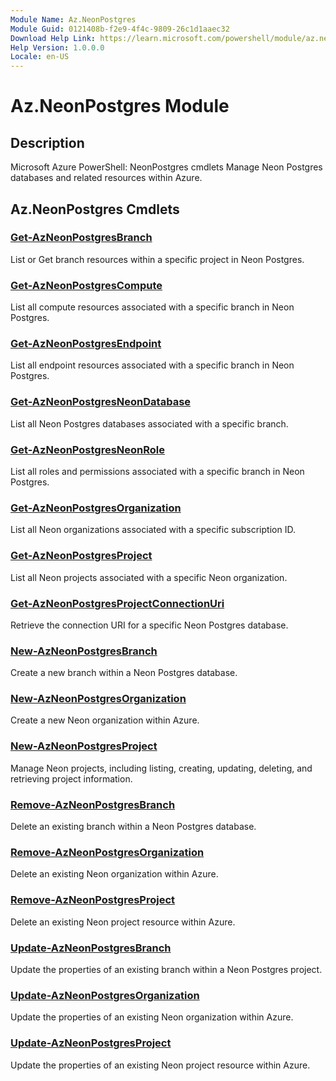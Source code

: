 ```yaml
---
Module Name: Az.NeonPostgres
Module Guid: 0121408b-f2e9-4f4c-9809-26c1d1aaec32
Download Help Link: https://learn.microsoft.com/powershell/module/az.neonpostgres
Help Version: 1.0.0.0
Locale: en-US
---
```


# Az.NeonPostgres Module
## Description
Microsoft Azure PowerShell: NeonPostgres cmdlets
Manage Neon Postgres databases and related resources within Azure.

## Az.NeonPostgres Cmdlets
### [Get-AzNeonPostgresBranch](Get-AzNeonPostgresBranch.md)
List or Get branch resources within a specific project in Neon Postgres.

### [Get-AzNeonPostgresCompute](Get-AzNeonPostgresCompute.md)
List all compute resources associated with a specific branch in Neon Postgres.

### [Get-AzNeonPostgresEndpoint](Get-AzNeonPostgresEndpoint.md)
List all endpoint resources associated with a specific branch in Neon Postgres.

### [Get-AzNeonPostgresNeonDatabase](Get-AzNeonPostgresNeonDatabase.md)
List all Neon Postgres databases associated with a specific branch.

### [Get-AzNeonPostgresNeonRole](Get-AzNeonPostgresNeonRole.md)
List all roles and permissions associated with a specific branch in Neon Postgres.

### [Get-AzNeonPostgresOrganization](Get-AzNeonPostgresOrganization.md)
List all Neon organizations associated with a specific subscription ID.

### [Get-AzNeonPostgresProject](Get-AzNeonPostgresProject.md)
List all Neon projects associated with a specific Neon organization.

### [Get-AzNeonPostgresProjectConnectionUri](Get-AzNeonPostgresProjectConnectionUri.md)
Retrieve the connection URI for a specific Neon Postgres database.

### [New-AzNeonPostgresBranch](New-AzNeonPostgresBranch.md)
Create a new branch within a Neon Postgres database.

### [New-AzNeonPostgresOrganization](New-AzNeonPostgresOrganization.md)
Create a new Neon organization within Azure.

### [New-AzNeonPostgresProject](New-AzNeonPostgresProject.md)
Manage Neon projects, including listing, creating, updating, deleting, and retrieving project information.

### [Remove-AzNeonPostgresBranch](Remove-AzNeonPostgresBranch.md)
Delete an existing branch within a Neon Postgres database.

### [Remove-AzNeonPostgresOrganization](Remove-AzNeonPostgresOrganization.md)
Delete an existing Neon organization within Azure.

### [Remove-AzNeonPostgresProject](Remove-AzNeonPostgresProject.md)
Delete an existing Neon project resource within Azure.

### [Update-AzNeonPostgresBranch](Update-AzNeonPostgresBranch.md)
Update the properties of an existing branch within a Neon Postgres project.

### [Update-AzNeonPostgresOrganization](Update-AzNeonPostgresOrganization.md)
Update the properties of an existing Neon organization within Azure.

### [Update-AzNeonPostgresProject](Update-AzNeonPostgresProject.md)
Update the properties of an existing Neon project resource within Azure.
